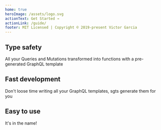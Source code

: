 ```yaml
---
home: true
heroImage: /assets/logo.svg
actionText: Get Started →
actionLink: /guide/
footer: MIT Licensed | Copyright © 2019-present Victor Garcia
---
```


<div class="features">
  <div class="feature">
    <h2>Type safety</h2>
    <p>All your Queries and Mutations transformed into functions with a pre-generated GraphQL template</p>
  </div>
  <div class="feature">
    <h2>Fast development</h2>
    <p>Don't loose time writing all your GraphQL templates, sgts generate them for you</p> 
  </div>
  <div class="feature">
    <h2>Easy to use</h2>
    <p>It's in the name!</p>
  </div>
  
</div>
